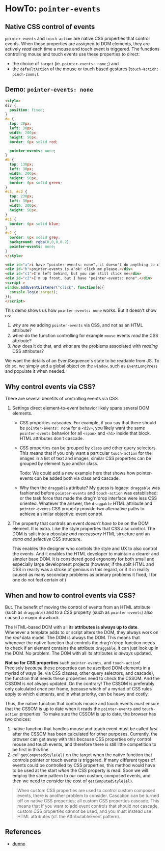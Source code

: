 # HowTo: `pointer-events`

## Native CSS control of events

`pointer-events` and `touch-action` are native CSS properties that control events. When these properties are assigned to DOM elements, they are actively *read* each time a mouse and touch event is triggered. The functions controlling mouse and touch events use these properties to direct: 
 * the choice of `target` (ie. `pointer-events: none;`) and
 * the `defaultAction` of the mouse or touch based gestures (`touch-action: pinch-zoom;`).

## Demo: `pointer-events: none`

```html
<style>
div {
  position: fixed;
}
#a {
  top: 30px;
  left: 30px;
  width: 200px;
  height: 50px;
  border: 6px solid red;

  pointer-events: none;
}
#b {
  top: 130px;
  left: 30px;
  width: 200px;
  height: 50px;
  border: 6px solid green;
}
#c1, #c2 {
  top: 230px;
  left: 30px;
  width: 200px;
  height: 50px;
}
#c1 {
  border: 6px solid blue;
}
#c2 {
  border: 6px solid grey;
  background: rgba(0,0,0,0.2);
  pointer-events: none;
}
</style>

<div id="a">i have "pointer-events: none", it doesn't do anything to click me</div>
<div id="b">pointer-events is a'ok! click me please.</div>
<div id="c1">I'm left behind, but you can still click me</div>
<div id="c2">I'm up front, but I have "pointer-events: none".</div>
<script >
window.addEventListener("click", function(e){
  console.log(e.target);
});
</script>
```

This demo shows us how `pointer-events: none` works. But it doesn't show us:
1. *why* are we adding `pointer-events` via CSS, and not as an HTML attribute?
2. *when* do the function controlling for example `mouse` events *read* the CSS attribute?
3. *how* does it do that, and *what* are the problems associated with *reading* CSS attributes?

We want the details of an EventSequence's state to be readable from JS. To do so, we simply add a global object on the `window`, such as `EventLongPress` and populate it when needed.

## Why control events via CSS?

There are several benefits of controlling events via CSS.  

1. Settings direct element-to-event behavior likely spans several DOM elements.
   * CSS properties cascades. For example, if you say that there should be `pointer-events: none` for a `<div>`, you likely want the same `pointer-events` behavior for all `<span>` and `<h1>` inside that block. HTML attributes don't cascade.
   * CSS properties can be grouped by `class` and other query selectors. This means that if you only want a particular `touch-action` for the images in a list of text and images, similar CSS properties can be grouped by element type and/or class.
   
      Todo: We could add a new example here that shows how pointer-events can be added both via class and cascade.
      
   * Why then the `draggable` attribute? My guess is legacy: `draggable` was fashioned before `pointer-events` and `touch-action` was established; or the task force that made the drag'n'drop interface were less CSS oriented. Whatever the answer, the `draggable` HTML attribute and `pointer-events` CSS property provide two alternative paths to achieve a similar objective: event control.

2. The property that controls an event *doesn't have to be* on the DOM element. It is extra. Like the style properties that CSS also control. The DOM is split into a *absolute and neccessary* HTML structure and an *extra and selective* CSS structure.

   This enables the designer who controls the style and UX to also control the events. And it enables the HTML developer to maintain a clearer and simpler base DOM. It is considered good ergonomy for both small and especially large development projects (however, if the split HTML and CSS in reality was a stroke of genious in this regard, or if it in reality caused as many secondary problems as primary problems it fixed, I for one do not feel certain of.)

## When and how to control events via CSS?
   
But. The benefit of moving the control of events from an HTML attribute (such as `draggable`) and to a CSS property (such as `pointer-events`) also caused a mayor drawback.

The HTML-based DOM with all its **attributes is always up to date**. Whenever a template adds to or script alters the DOM, they always work on the *real* data model. The DOM is always the DOM. This means that whenever the native function that controls the drag'n'drop function needs to check if an element contains the attribute `draggable`, it can just look up in the DOM. No problem. The DOM with all its attributes is *always* updated.

**Not so for CSS properties** such `pointer-events`, and `touch-action`! Precisely *because* these properties can be ascribed DOM elements in a myriad of ways (ie. via CSS classes, other query selectors, and cascade), the function that needs these properties need to check the CSSOM. And the CSSOM is *not* always updated. On the contrary! The CSSOM is preferably only calculated *once* per frame, because which of a myriad of CSS rules apply to which elements, and in what priority, can be heavy and costly.

Thus, the native function that controls mouse and touch events *must* ensure that the CSSOM is up to date when it reads the `pointer-events` and `touch-action` properties. To make sure the CSSOM is up to date, the browser has two choices:
1. native function that handles mouse and touch event must be called *first* after the CSSOM has been calculated for other purposes. Currently, the browser can get away with this because CSS properties only control mouse and touch events, and therefore there is still little competition to be first in this line. 
2. call `getComputedStyle(el)` on the target when the native function that controls pointer or touch events is triggered. If many different types of events could be controlled by CSS properties, this method would have to be used at the start *when* the CSS property is read. Soon we will employ the same pattern to our own custom, composed events, and then we need to consider the cost of `getComputedStyle(el)`.

> When custom CSS properties are used to control custom composed events, there is another problem to consider. Cascation can be turned off on native CSS properties; all custom CSS properties cascade. This means that if you want to add event controls that should *not* cascade, custom CSS properties cannot be used, and you must instead use HTML attributes (cf. the AttributableEvent pattern).

## References

 * [dunno]()